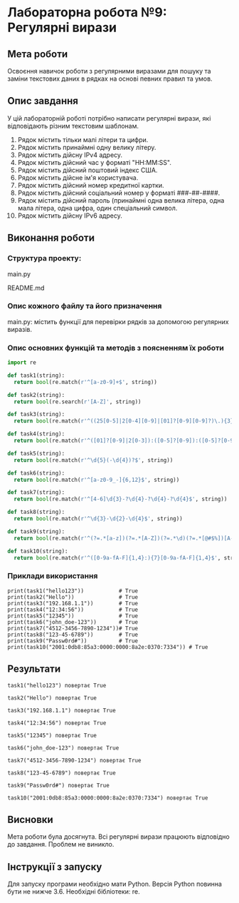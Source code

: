 # Лабораторна робота №9: Регулярні вирази

## Мета роботи

Освоєння навичок роботи з регулярними виразами для пошуку та заміни текстових даних в рядках на основі певних правил та умов.

## Опис завдання

У цій лабораторній роботі потрібно написати регулярні вирази, які відповідають різним текстовим шаблонам.

1. Рядок містить тільки малі літери та цифри.
2. Рядок містить принаймні одну велику літеру.
3. Рядок містить дійсну IPv4 адресу.
4. Рядок містить дійсний час у форматі "HH:MM:SS".
5. Рядок містить дійсний поштовий індекс США.
6. Рядок містить дійсне ім'я користувача.
7. Рядок містить дійсний номер кредитної картки.
8. Рядок містить дійсний соціальний номер у форматі ###-##-####.
9. Рядок містить дійсний пароль (принаймні одна велика літера, одна мала літера, одна цифра, один спеціальний символ.
10. Рядок містить дійсну IPv6 адресу.

## Виконання роботи

### Структура проекту:

main.py

README.md


### Опис кожного файлу та його призначення

main.py: містить функції для перевірки рядків за допомогою регулярних виразів.

### Опис основних функцій та методів з поясненням їх роботи

```python
import re

def task1(string):
  return bool(re.match(r'^[a-z0-9]+$', string))

def task2(string):
  return bool(re.search(r'[A-Z]', string))

def task3(string):
  return bool(re.match(r'^((25[0-5]|2[0-4][0-9]|[01]?[0-9][0-9]?)\.){3}(25[0-5]|2[0-4][0-9]|[01]?[0-9][0-9]?)$', string))

def task4(string):
  return bool(re.match(r'^([01]?[0-9]|2[0-3]):([0-5]?[0-9]):([0-5]?[0-9])$', string))

def task5(string):
  return bool(re.match(r'^\d{5}(-\d{4})?$', string))

def task6(string):
  return bool(re.match(r'^[a-z0-9_-]{6,12}$', string))

def task7(string):
  return bool(re.match(r'^[4-6]\d{3}-?\d{4}-?\d{4}-?\d{4}$', string))

def task8(string):
  return bool(re.match(r'^\d{3}-\d{2}-\d{4}$', string))

def task9(string):
  return bool(re.match(r'^(?=.*[a-z])(?=.*[A-Z])(?=.*\d)(?=.*[@#$%])[A-Za-z\d@#$%]{8,}$', string))

def task10(string):
  return bool(re.match(r'^([0-9a-fA-F]{1,4}:){7}[0-9a-fA-F]{1,4}$', string)) 
 ```
### Приклади використання

```
print(task1("hello123"))           # True
print(task2("Hello"))              # True
print(task3("192.168.1.1"))        # True
print(task4("12:34:56"))           # True
print(task5("12345"))              # True
print(task6("john_doe-123"))       # True
print(task7("4512-3456-7890-1234"))# True
print(task8("123-45-6789"))        # True
print(task9("Passw0rd#"))          # True
print(task10("2001:0db8:85a3:0000:0000:8a2e:0370:7334")) # True
```

## Результати

```
task1("hello123") повертає True
```
```
task2("Hello") повертає True
```
```
task3("192.168.1.1") повертає True
```
```
task4("12:34:56") повертає True
```
```
task5("12345") повертає True
```
```
task6("john_doe-123") повертає True
```
```
task7("4512-3456-7890-1234") повертає True
```
```
task8("123-45-6789") повертає True
```
```
task9("Passw0rd#") повертає True
```
```
task10("2001:0db8:85a3:0000:0000:8a2e:0370:7334") повертає True
```

## Висновки

Мета роботи була досягнута. Всі регулярні вирази працюють відповідно до завдання. Проблем не виникло.

## Інструкції з запуску

Для запуску програми необхідно мати Python. Версія Python повинна бути не нижче 3.6. Необхідні бібліотеки: re.